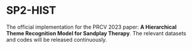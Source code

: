 # SP2-HIST
The official implementation for the PRCV 2023 paper: **A Hierarchical Theme Recognition Model for Sandplay Therapy**. The relevant datasets and codes will be released continuously.
